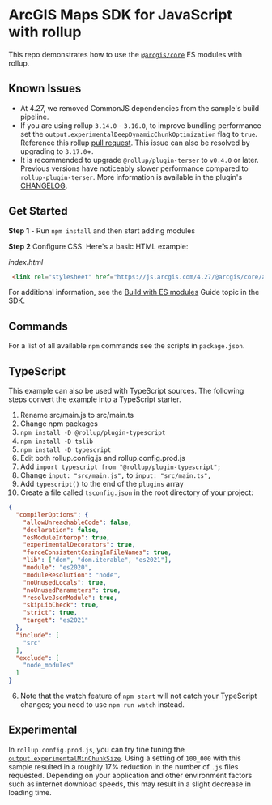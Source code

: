 # ArcGIS Maps SDK for JavaScript with rollup

This repo demonstrates how to use the [`@arcgis/core`](https://www.npmjs.com/package/@arcgis/core) ES modules with rollup.

## Known Issues
- At 4.27, we removed CommonJS dependencies from the sample's build pipeline.
- If you are using rollup `3.14.0` - `3.16.0`, to improve bundling performance set the `output.experimentalDeepDynamicChunkOptimization` flag to `true`. Reference this rollup [pull request](https://github.com/rollup/rollup/pull/4837). This issue can also be resolved by upgrading to `3.17.0`+.
- It is recommended to upgrade `@rollup/plugin-terser` to `v0.4.0` or later. Previous versions have noticeably slower performance compared to `rollup-plugin-terser`. More information is available in the plugin's [CHANGELOG](https://github.com/rollup/plugins/blob/master/packages/terser/CHANGELOG.md#v040).

## Get Started

**Step 1** - Run `npm install` and then start adding modules

**Step 2** Configure CSS. Here's a basic HTML example:

*index.html*

```html
 <link rel="stylesheet" href="https://js.arcgis.com/4.27/@arcgis/core/assets/esri/themes/light/main.css>
```

For additional information, see the [Build with ES modules](https://developers.arcgis.com/javascript/latest/es-modules/) Guide topic in the SDK.

## Commands

For a list of all available `npm` commands see the scripts in `package.json`.

## TypeScript
This example can also be used with TypeScript sources. The following steps convert the example into a TypeScript starter.

1. Rename src/main.js to src/main.ts
2. Change npm packages
 1. `npm install -D @rollup/plugin-typescript`
 2. `npm install -D tslib`
 3. `npm install -D typescript`
3. Edit both rollup.config.js and rollup.config.prod.js
 1. Add `import typescript from "@rollup/plugin-typescript";`
 2. Change `input: "src/main.js",` to `input: "src/main.ts",`
 3. Add `typescript()` to the end of the `plugins` array
4. Create a file called `tsconfig.json` in the root directory of your project:
```json
{
  "compilerOptions": {
    "allowUnreachableCode": false,
    "declaration": false,
    "esModuleInterop": true,
    "experimentalDecorators": true,
    "forceConsistentCasingInFileNames": true,
    "lib": ["dom", "dom.iterable", "es2021"],
    "module": "es2020",
    "moduleResolution": "node",
    "noUnusedLocals": true,
    "noUnusedParameters": true,
    "resolveJsonModule": true,
    "skipLibCheck": true,
    "strict": true,
    "target": "es2021"
  },
  "include": [
    "src"
  ],
  "exclude": [
    "node_modules"
  ]
}
```
6. Note that the watch feature of `npm start` will not catch your TypeScript changes; you need to use `npm run watch` instead.

## Experimental

In `rollup.config.prod.js`, you can try fine tuning the [`output.experimentalMinChunkSize`](https://rollupjs.org/configuration-options/#output-experimentalminchunksize). Using a setting of `100_000` with this sample resulted in a roughly 17% reduction in the number of `.js` files requested. Depending on your application and other environment factors such as internet download speeds, this may result in a slight decrease in loading time.

